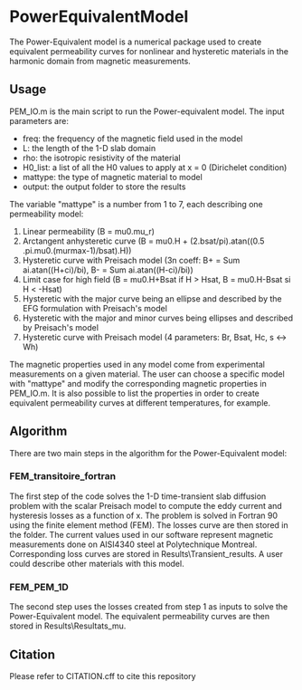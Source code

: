 # PowerEquivalentModel

The Power-Equivalent model is a numerical package used to create equivalent permeability curves for nonlinear and hysteretic materials in the harmonic domain from magnetic measurements.

## Usage
PEM_IO.m is the main script to run the Power-equivalent model. The input parameters are:
- freq: the frequency of the magnetic field used in the model
- L: the length of the 1-D slab domain
- rho: the isotropic resistivity of the material
- H0_list: a list of all the H0 values to apply at x = 0 (Dirichelet condition)
- mattype: the type of magnetic material to model
- output: the output folder to store the results

The variable "mattype" is a number from 1 to 7, each describing one permeability model:
1) Linear permeability (B = mu0.mu_r)
2) Arctangent anhysteretic curve (B = mu0.H + (2.bsat/pi).atan((0.5 .pi.mu0.(murmax-1)/bsat).H))
3) Hysteretic curve with Preisach model (3n coeff: B+ = Sum ai.atan((H+ci)/bi), B- = Sum ai.atan((H-ci)/bi))
4) Limit case for high field (B = mu0.H+Bsat if H > Hsat, B = mu0.H-Bsat si H < -Hsat)
5) Hysteretic with the major curve being an ellipse and described by the EFG formulation with Preisach's model
6) Hysteretic with the major and minor curves being ellipses and described by Preisach's model
7) Hysteretic curve with Preisach model (4 parameters: Br, Bsat, Hc, s <-> Wh)

The magnetic properties used in any model come from experimental measurements on a given material. The user can choose a specific model with "mattype" and modify the corresponding magnetic properties in PEM_IO.m. It is also possible to list the properties in order to create equivalent permeability curves at different temperatures, for example.

## Algorithm
There are two main steps in the algorithm for the Power-Equivalent model:
### FEM_transitoire_fortran
The first step of the code solves the 1-D time-transient slab diffusion problem with the scalar Preisach model to compute the eddy current and hysteresis losses as a function of x. The problem is solved in Fortran 90 using the finite element method (FEM). The losses curve are then stored in the folder. The current values used in our software represent magnetic measurements done on AISI4340 steel at Polytechnique Montreal. Corresponding loss curves are stored in Results\Transient_results. A user could describe other materials with this model.

### FEM_PEM_1D
The second step uses the losses created from step 1 as inputs to solve the Power-Equivalent model. The equivalent permeability curves are then stored in Results\Resultats_mu.

## Citation
Please refer to CITATION.cff to cite this repository

